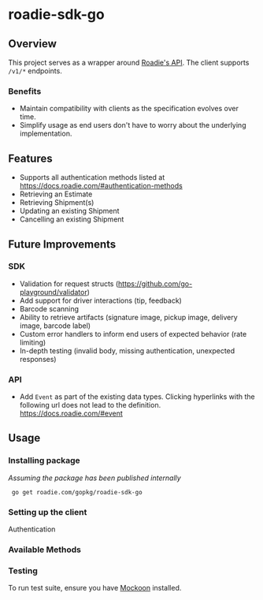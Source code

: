 # roadie-sdk-go

## Overview
This project serves as a wrapper around [Roadie's API](https://docs.roadie.com). The client supports `/v1/*` endpoints.

### Benefits
- Maintain compatibility with clients as the specification evolves over time.
- Simplify usage as end users don't have to worry about the underlying implementation.
## Features
- Supports all authentication methods listed at https://docs.roadie.com/#authentication-methods
- Retrieving an Estimate
- Retrieving Shipment(s)
- Updating an existing Shipment
- Cancelling an existing Shipment
## Future Improvements
### SDK

- Validation for request structs (https://github.com/go-playground/validator)
- Add support for driver interactions (tip, feedback)
- Barcode scanning
- Ability to retrieve artifacts (signature image, pickup image, delivery image, barcode label)
- Custom error handlers to inform end users of expected behavior (rate limiting)
- In-depth testing (invalid body, missing authentication, unexpected responses)

### API

 - Add `Event` as part of the existing data types. Clicking hyperlinks with the following url does not lead to the definition. https://docs.roadie.com/#event


## Usage

### Installing package

*Assuming the package has been published internally*

``` go get roadie.com/gopkg/roadie-sdk-go```

### Setting up the client

Authentication

### Available Methods

### Testing

To run test suite, ensure you have [Mockoon](https://mockoon.com/) installed.